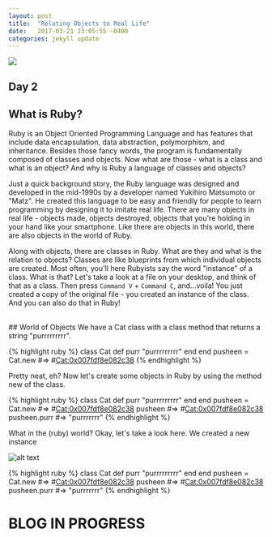 ```yaml
---
layout: post
title:  "Relating Objects to Real Life"
date:   2017-03-21 23:05:55 -0400
categories: jekyll update
---
```

![](https://68.media.tumblr.com/6a466313b27bb7c6cb30a3e39c6ebc99/tumblr_o28zvvhCgh1r0klrdo1_500.gif)
<br>
## Day 2

## What is Ruby?
Ruby is an Object Oriented Programming Language and has features that include data encapsulation, data abstraction, polymorphism, and inheritance. Besides those fancy words, the program is fundamentally composed of classes and objects. Now what are those - what is a class and what is an object? And why is Ruby a language of classes and objects?

Just a quick background story, the Ruby language was designed and developed in the mid-1990s by a developer named Yukihiro Matsumoto or  "Matz". He created this language to be easy and friendly for people to learn programming by designing it to imitate real life. There are many objects in real life - objects made, objects destroyed, objects that you're holding in your hand like your smartphone. Like there are objects in this world, there are also objects in the world of Ruby.

Along with objects, there are classes in Ruby. What are they and what is the relation to objects? Classes are like blueprints from which individual objects are created. Most often, you'll here Rubyists say the word "instance" of a class. What is that? Let's take a look at a file on your desktop, and think of that as a class. Then press `Command V` + `Command C`, and...voila! You just created a copy of the original file - you created an instance of the class. And you can also do that in Ruby!

<br>
## World of Objects
We have a Cat class with a class method that returns a string "purrrrrrrrr".

{% highlight ruby %}
class Cat
  def purr
    "purrrrrrrrr"
  end
end
pusheen = Cat.new
#=> #<Cat:0x007fdf8e082c38>
{% endhighlight %}

Pretty neat, eh? Now let's create some objects in Ruby by using the method new of the class.

{% highlight ruby %}
class Cat
  def purr
    "purrrrrrrrr"
  end
end
pusheen = Cat.new
#=> #<Cat:0x007fdf8e082c38>
pusheen
#=> #<Cat:0x007fdf8e082c38>
pusheen.purr
#=> "purrrrrrr"
{% endhighlight %}

What in the (ruby) world? Okay, let's take a look here. We created a new instance

![alt text][Instances of Cats]

{% highlight ruby %}
class Cat
  def purr
    "purrrrrrrrr"
  end
end
pusheen = Cat.new
#=> #<Cat:0x007fdf8e082c38>
pusheen
#=> #<Cat:0x007fdf8e082c38>
pusheen.purr
#=> "purrrrrrr"
{% endhighlight %}

# BLOG IN PROGRESS


[Instances of Cats]: https://s-media-cache-ak0.pinimg.com/736x/84/a5/44/84a5445465b4a963a9e0a4466b892765.jpg "Instances of Cats"

<!-- Check out the [Jekyll docs][jekyll-docs] for more info on how to get the most out of Jekyll. File all bugs/feature requests at [Jekyll’s GitHub repo][jekyll-gh]. If you have questions, you can ask them on [Jekyll Talk][jekyll-talk].

[jekyll-docs]: https://jekyllrb.com/docs/home
[jekyll-gh]:   https://github.com/jekyll/jekyll
[jekyll-talk]: https://talk.jekyllrb.com/ -->
